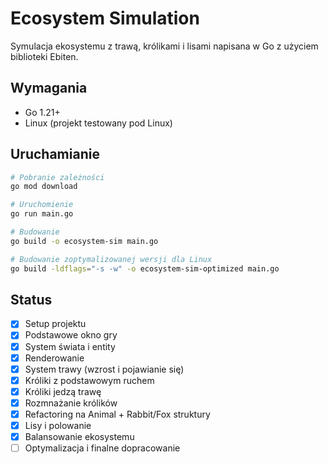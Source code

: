 # Ecosystem Simulation

Symulacja ekosystemu z trawą, królikami i lisami napisana w Go z użyciem biblioteki Ebiten.

## Wymagania

- Go 1.21+
- Linux (projekt testowany pod Linux)

## Uruchamianie

```bash
# Pobranie zależności
go mod download

# Uruchomienie
go run main.go

# Budowanie
go build -o ecosystem-sim main.go

# Budowanie zoptymalizowanej wersji dla Linux
go build -ldflags="-s -w" -o ecosystem-sim-optimized main.go
```

## Status

- [x] Setup projektu
- [x] Podstawowe okno gry
- [x] System świata i entity
- [x] Renderowanie
- [x] System trawy (wzrost i pojawianie się)
- [x] Króliki z podstawowym ruchem
- [x] Króliki jedzą trawę
- [x] Rozmnażanie królików
- [x] Refactoring na Animal + Rabbit/Fox struktury
- [x] Lisy i polowanie
- [x] Balansowanie ekosystemu
- [ ] Optymalizacja i finalne dopracowanie
